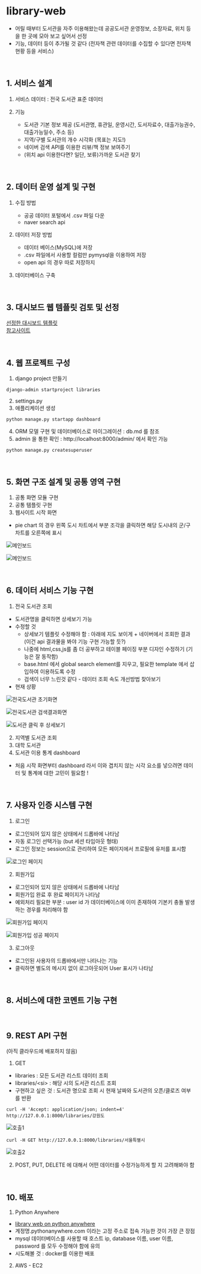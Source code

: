# library-web  
- 어릴 때부터 도서관을 자주 이용해왔는데 공공도서관 운영정보, 소장자료, 위치 등을 한 곳에 모아 보고 싶어서 선정
- 기능, 데이터 등이 추가될 것 같다 (전자책 관련 데이터를 수집할 수 있다면 전자책 현황 등을 서비스)

<br>

## 1. 서비스 설계  
1. 서비스 데이터 : 전국 도서관 표준 데이터  

2. 기능
    - 도서관 기본 정보 제공 (도서관명, 휴관일, 운영시간, 도서자료수, 대출가능권수, 대출가능일수, 주소 등)
    - 지역/구별 도서관의 개수 시각화 (목표는 지도!)
    - 네이버 검색 API를 이용한 리뷰/책 정보 보여주기
    - (위치 api 이용한다면? 일단, 보류)가까운 도서관 찾기

<br>

## 2. 데이터 운영 설계 및 구현
1. 수집 방법
    - 공공 데이터 포털에서 .csv 파일 다운
    - naver search api

2. 데이터 저장 방법
    - 데이터 베이스(MySQL)에 저장
    - .csv 파일에서 사용할 컬럼만 pymysql을 이용하여 저장
    - open api 의 경우 따로 저장하지 

3. 데이터베이스 구축

<br>

## 3. 대시보드 웹 템플릿 검토 및 선정
[선정한 대시보드 템플릿](https://github.com/puikinsh/kiaalap)  
[참고사이트](https://colorlib.com/wp/free-dashboard-templates/)

<br>

## 4. 웹 프로젝트 구성
1. django project 만들기
```
django-admin startproject libraries
```
2. settings.py
3. 애플리케이션 생성
```
python manage.py startapp dashboard
```
4. ORM 모델 구현 및 데이터베이스로 마이그레이션 : db.md 를 참조
5. admin 을 통한 확인 : http://localhost:8000/admin/ 에서 확인 가능
```
python manage.py createsuperuser
```

<br>

## 5. 화면 구조 설계 및 공통 영역 구현
1. 공통 화면 모듈 구현
2. 공통 템플릿 구현
3. 웹사이트 시작 화면
- pie chart 의 경우 왼쪽 도시 차트에서 부분 조각을 클릭하면 해당 도시내의 군/구 차트를 오른쪽에 표시

![메인보드](https://img1.daumcdn.net/thumb/R1280x0/?scode=mtistory2&fname=https%3A%2F%2Fblog.kakaocdn.net%2Fdn%2Fw8ewb%2FbtqToxd4erp%2F6HQWqEe8tpYlc33zC7232k%2Fimg.png)

![메인보드](https://img1.daumcdn.net/thumb/R1280x0/?scode=mtistory2&fname=https%3A%2F%2Fblog.kakaocdn.net%2Fdn%2FtoVPu%2FbtqTvQjbGVE%2Fsr7qxRn6DqNJWEiIYtctZK%2Fimg.png)

<br>

## 6. 데이터 서비스 기능 구현
1. 전국 도서관 조회
- 도서관명을 클릭하면 상세보기 가능
- 수정할 것
    * 상세보기 템플릿 수정해야 함 : 아래에 지도 보이게 + 네이버에서 조회한 결과 (이건 api 결과물을 봐야 기능 구현 가능할 듯?)
    * 나중에 html,css,js를 좀 더 공부하고 테이블 페이징 부분 디자인 수정하기 (기능은 잘 동작함)
    * base.html 에서 global search element를 지우고, 필요한 template 에서 삽입하여 이용하도록 수정
    * 검색이 너무 느린것 같다 - 데이터 조회 속도 개선방법 찾아보기
- 현재 상황

![전국도서관 초기화면](https://img1.daumcdn.net/thumb/R1280x0/?scode=mtistory2&fname=https%3A%2F%2Fblog.kakaocdn.net%2Fdn%2Fb309tp%2FbtqTrRQtoyD%2FzYvepjTAC6lKzc7jSDQr71%2Fimg.png)

![전국도서관 검색결과화면](https://img1.daumcdn.net/thumb/R1280x0/?scode=mtistory2&fname=https%3A%2F%2Fblog.kakaocdn.net%2Fdn%2FohT9O%2FbtqTkhv6ae3%2FvvIga1um2tKQKRlpLMrjQK%2Fimg.png)

![도서관 클릭 후 상세보기](https://img1.daumcdn.net/thumb/R1280x0/?scode=mtistory2&fname=https%3A%2F%2Fblog.kakaocdn.net%2Fdn%2FptZ5J%2FbtqSTJfiAPp%2FKDwlWfUhWqiyZ88s5xU7K0%2Fimg.png)

2. 지역별 도서관 조회
3. 대학 도서관
4. 도서관 이용 통계 dashboard
- 처음 시작 화면부터 dashboard 라서 이와 겹치지 않는 시각 요소를 넣으려면 데이터 및 통계에 대한 고민이 필요함 !

<br>

## 7. 사용자 인증 시스템 구현
1. 로그인
- 로그인되어 있지 않은 상태에서 드롭바에 나타남
- 자동 로그인 선택가능 (but 세션 타임아웃 형태)
- 로그인 정보는 session으로 관리하여 모든 페이지에서 프로필에 유저를 표시함

![로그인 페이지](https://img1.daumcdn.net/thumb/R1280x0/?scode=mtistory2&fname=https%3A%2F%2Fblog.kakaocdn.net%2Fdn%2FBVzvD%2FbtqTvRoPEtD%2F1FKGjfHmHJKGKA9d3HkOXK%2Fimg.png)

2. 회원가입
- 로그인되어 있지 않은 상태에서 드롭바에 나타남
- 회원가입 완료 후 완료 페이지가 나타남
- 예외처리 필요한 부분 : user id 가 데이터베이스에 이미 존재하여 기본키 충돌 발생하는 경우를 처리해야 함  

![회원가입 페이지](https://img1.daumcdn.net/thumb/R1280x0/?scode=mtistory2&fname=https%3A%2F%2Fblog.kakaocdn.net%2Fdn%2FpC3J5%2FbtqTwXPSC31%2Fk4ehqUyYZfaiGkF1kAOO2K%2Fimg.png)

![회원가입 성공 페이지](https://img1.daumcdn.net/thumb/R1280x0/?scode=mtistory2&fname=https%3A%2F%2Fblog.kakaocdn.net%2Fdn%2FMvN6r%2FbtqTowl1HFH%2F3DB9hUCxt0dUnsFsN54N7K%2Fimg.png)

3. 로그아웃
- 로그인된 사용자의 드롭바에서만 나타나는 기능  
- 클릭하면 별도의 메시지 없이 로그아웃되어 User 표시가 나타남  

<br>

## 8. 서비스에 대한 코멘트 기능 구현

<br>

## 9. REST API 구현  
(아직 클라우드에 배포하지 않음)  

1. GET  
- libraries : 모든 도서관 리스트 데이터 조회  
- libraries/\<si> : 해당 시의 도서관 리스트 조회  
- 구현하고 싶은 것 : 도서관 명으로 조회 시 현재 날짜와 도서관의 오픈/클로즈 여부를 반환  

```
curl -H 'Accept: application/json; indent=4' http://127.0.0.1:8000/libraries/강원도
```

![호출1](https://img1.daumcdn.net/thumb/R1280x0/?scode=mtistory2&fname=https%3A%2F%2Fblog.kakaocdn.net%2Fdn%2FdjAiL5%2FbtqZSu76A5d%2F1ocF1sO4kbTu2kC1iaBmQk%2Fimg.png)

```
curl -H GET http://127.0.0.1:8000/libraries/서울특별시
```

![호출2](https://img1.daumcdn.net/thumb/R1280x0/?scode=mtistory2&fname=https%3A%2F%2Fblog.kakaocdn.net%2Fdn%2Fd3W3MF%2FbtqZRsvVtw7%2FkbqopdgGG1U4kHd44Qrv50%2Fimg.png)

2. POST, PUT, DELETE 에 대해서 어떤 데이터를 수정가능하게 할 지 고려해봐야 함  

<br>

## 10. 배포
1. Python Anywhere   
- [library web on python anywhere](http://anagetdone.pythonanywhere.com/)  
- 계정명.pythonanywhere.com 이라는 고정 주소로 접속 가능한 것이 가장 큰 장점
- mysql 데이터베이스를 사용할 때 호스트 ip, database 이름, user 이름, password 를 모두 수정해야 함에 유의   
- 시도해볼 것 : docker를 이용한 배포  

2. AWS - EC2  

<br>
